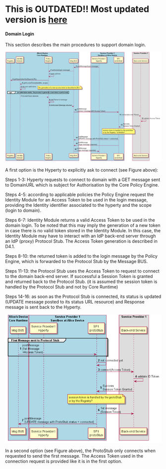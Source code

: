 **This is OUTDATED!! Most updated version is [here](https://github.com/reTHINK-project/dev-service-framework/blob/d3.2-working-docs/docs/specs/dynamic-view/identity-management)**
==================================================================================================================================================================================

#### Domain Login

This section describes the main procedures to support domain login.

![Figure @runtime-ident-man-domain-login-explicit: Explict Domain Login](domain-login-explicit.png)

A first option is the Hyperty to explicitly ask to connect (see Figure above):

Steps 1-3: Hyperty requests to connect to domain with a GET message sent to DomainURL which is subject for Authorisation by the Core Policy Engine.

Steps 4-5: according to applicable policies the Policy Engine request the Identity Module for an Access Token to be used in the login message, providing the Identity identifier associated to the hyperty and the scope (login to domain).

Steps 6-7: Identity Module returns a valid Access Token to be used in the domain login. To be noted that this may imply the generation of a new token in case there is no valid token stored in the Identity Module. In this case, the Identity Module may have to interact with an IdP back-end server through an IdP (proxy) Protocol Stub. The Access Token generation is described in D4.1.

Steps 8-10: the returned token is added to the login message by the Policy Engine, which is forwarded to the Protocol Stub by the Message BUS.

Steps 11-13: the Protocol Stub uses the Access Token to request to connect to the domain back-end server. If successful a Session Token is granted and returned back to the Protocol Stub. (it is assumed the session token is handled by the Protocol Stub and not by Core Runtime)

Steps 14-16: as soon as the Protocol Stub is connected, its status is updated (UPDATE message posted to its status URL resource) and Response message is sent back to the Hyperty.

![Figure @runtime-ident-man-domain-login-implicit: Implict Domain Login](domain-login-implicit.png)

In a second option (see Figure above), the ProtoStub only connects when requested to send the first message. The Access Token used in the connection request is provided like it is in the first option.
